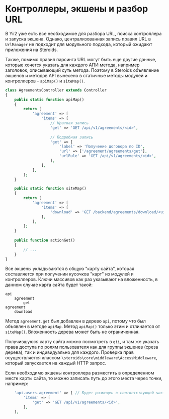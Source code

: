 # Контроллеры, экшены и разбор URL

В Yii2 уже есть все необходимое для разбора URL, поиска контроллера и запуска экшена. Однако, централизованная запись
правил URL в `UrlManager` не подходит для модульного подхода, который ожидают приложения на Steroids.

Также, помимо правил парсинга URL могут быть еще другие данные, которые хочется указать для каждого АПИ метода, например
заголовок, описывающий суть метода. Поэтому в Steroids объявление экшенов и методов API вынесено в статичные методы
модулей и контроллеров - `apiMap()` и `siteMap()`.

```php
class AgreementsController extends Controller
{
    public static function apiMap()
    {
        return [
            'agreement' => [
                'items' => [
                    // Краткая запись
                    'get' => 'GET /api/v1/agreements/<id>',
                    
                    // Подробная запись
                    'get' => [
                        'label' => 'Получение договора по ID',
                        'url' => ['/agreement/agreements/get'],
                        'urlRule' => 'GET /api/v1/agreements/<id>',
                    ],
                ],
            ],
        ];
    }

    public static function siteMap()
    {
        return [
            'agreement' => [
                'items' => [
                    'download' => 'GET /backend/agreements/download/<uid>',
                ],
            ],
        ];
    }
    
    public function actionGet()
    {
        // ...
    }
}
```

Все экшены укладываются в общую "карту сайта", которая составляется при получении кусочков "карт" из модулей и
контроллеров. Ключи массивов как раз указывают на вложенность, в данном случае карта сайта будет такой:

```
api
    agreement
        get
agreement
    download
```

Метод `agreement.get` был добавлен в дерево `api`, потому что был объявлен в методе `apiMap`. Метод `apiMap()` только
этим и отличается от `siteMap()`. Вложенность дерева может быть не ограниченная.

Получившуюся карту сайта можно посмотреть в `gii`, и там же указать права доступа по ролям пользователя как для группы
экшенев (среза дерева), так и индивидуально для каждого. Проверка прав осуществляется классом
`\steroids\core\middleware\AccessMiddleware`, который запускается на каждый HTTP запрос.

Если необходимо экшены контроллера разместить в определенном месте карты сайта, то можно записать путь до этого места
через точки, например:

```php
    'api.users.agreement' => [ // Будет размещен в соответствующей части карты сайта
        'items' => [
            'get' => 'GET /api/v1/agreements/<id>',
        ],
    ],
```

